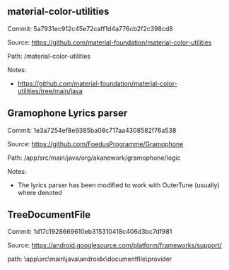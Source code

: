 ## material-color-utilities

Commit: 5a7931ec912c45e72caff1d4a776cb2f2c398cd8

Source: https://github.com/material-foundation/material-color-utilities

Path: /material-color-utilities

Notes:
- https://github.com/material-foundation/material-color-utilities/tree/main/java


## Gramophone Lyrics parser

Commit: 1e3a7254ef8e9385ba08c717aa4308582f76a538

Source: https://github.com/FoedusProgramme/Gramophone

Path: /app/src/main/java/org/akanework/gramophone/logic

Notes: 
- The lyrics parser has been modified to work with OuterTune (usually) where denoted


## TreeDocumentFile

Commit: 1d17c1928669610eb315310418c406d3bc7df981 

Source: https://android.googlesource.com/platform/frameworks/support/

path: \app\src\main\java\androidx\documentfile\provider
